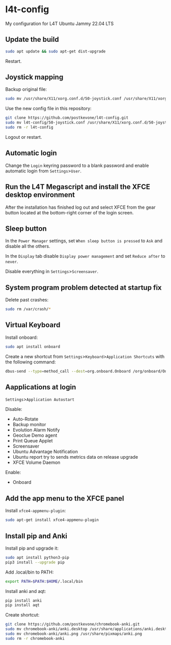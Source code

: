 # l4t-config
My configuration for L4T Ubuntu Jammy 22.04 LTS

## Update the build

```bash
sudo apt update && sudo apt-get dist-upgrade
```

Restart.

## Joystick mapping

Backup original file:

```bash
sudo mv /usr/share/X11/xorg.conf.d/50-joystick.conf /usr/share/X11/xorg.conf.d/50-joystick.conf.bak
```

Use the new config file in this repository:

```bash
git clone https://github.com/postkevone/l4t-config.git
sudo mv l4t-config/50-joystick.conf /usr/share/X11/xorg.conf.d/50-joystick.conf
sudo rm -r l4t-config
```

Logout or restart.

## Automatic login

Change the `Login` keyring password to a blank password and enable automatic login from `Settings`>`User`.

## Run the L4T Megascript and install the XFCE desktop environment

After the installation has finished log out and select XFCE from the gear button located at the bottom-right corner of the login screen.

## Sleep button

In the `Power Manager` settings, set `When sleep button is pressed` to `Ask` and disable all the others.

In the `Display` tab disable `Display power management` and set `Reduce after` to `never`.

Disable everything in `Settings`>`Screensaver`.

## System program problem detected at startup fix

Delete past crashes:
```bash
sudo rm /var/crash/*
```

## Virtual Keyboard

Install onboard:

```bash
sudo apt install onboard
```

Create a new shortcut from `Settings`>`Keyboard`>`Application Shortcuts` with the following command:

```bash
dbus-send --type=method_call --dest=org.onboard.Onboard /org/onboard/Onboard/Keyboard org.onboard.Onboard.Keyboard.ToggleVisible
```

## Aapplications at login

`Settings`>`Application Autostart`

Disable:

- Auto-Rotate
- Backup monitor
- Evolution Alarm Notify
- Geoclue Demo agent
- Print Queue Applet
- Screensaver
- Ubuntu Advantage Notification
- Ubuntu report try to sends metrics data on release upgrade
- XFCE Volume Daemon

Enable:

- Onboard

## Add the app menu to the XFCE panel

Install `xfce4-appmenu-plugin`:

```bash
sudo apt-get install xfce4-appmenu-plugin
```

## Install pip and Anki

Install pip and upgrade it:

```bash
sudo apt install python3-pip
pip3 install --upgrade pip
```

Add .local/bin to PATH:

```bash
export PATH=$PATH:$HOME/.local/bin
```

Install anki and aqt:

```bash
pip install anki
pip install aqt
```

Create shortcut:

```bash
git clone https://github.com/postkevone/chromebook-anki.git
sudo mv chromebook-anki/anki.desktop /usr/share/applications/anki.desktop
sudo mv chromebook-anki/anki.png /usr/share/pixmaps/anki.png
sudo rm -r chromebook-anki
```